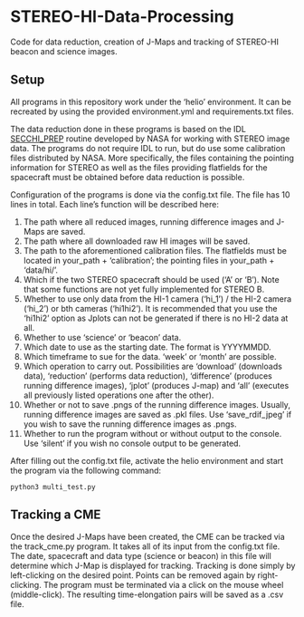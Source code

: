 # STEREO-HI-Data-Processing
Code for data reduction, creation of J-Maps and tracking of STEREO-HI beacon and science images.

## Setup

All programs in this repository work under the ‘helio’ environment. It can be recreated by using the provided environment.yml and requirements.txt files.

The data reduction done in these programs is based on the IDL [SECCHI_PREP](https://hesperia.gsfc.nasa.gov/ssw/stereo/secchi/doc/secchi_prep.html) routine developed by NASA for working with STEREO image data.
The programs do not require IDL to run, but do use some calibration files distributed by NASA. More specifically, the files containing the pointing information for
STEREO as well as the files providing flatfields for the spacecraft must be obtained before data reduction is possible.

Configuration of the programs is done via the config.txt file. The file has 10 lines in total. Each line’s function will be described here:

1. The path where all reduced images, running difference images and J-Maps are saved.
2. The path where all downloaded raw HI images will be saved.
3. The path to the aforementioned calibration files. The flatfields must be located in your_path + ‘calibration’;
   the pointing files in your_path + ‘data/hi/’.
4. Which if the two STEREO spacecraft should be used (‘A’ or ‘B’). Note that some functions are not yet fully implemented for STEREO B.
5. Whether to use only data from the HI-1 camera (‘hi_1’) / the HI-2 camera (‘hi_2’) or bth cameras (‘hi1hi2’).
   It is recommended that you use the ‘hi1hi2’ option as Jplots can not be generated if there is no HI-2 data at all.
6. Whether to use ‘science’ or ‘beacon’ data.
7. Which date to use as the starting date. The format is YYYYMMDD.
8. Which timeframe to sue for the data. ‘week’ or ‘month’ are possible.
9. Which operation to carry out. Possibilities are ‘download’ (downloads data), ‘reduction’ (performs data reduction),
   ‘difference’ (produces running difference images), ‘jplot’ (produces J-map) and ‘all’
   (executes all previously listed operations one after the other).
10. Whether or not to save .pngs of the running difference images. Usually, running difference images are saved as .pkl files.
    Use ‘save_rdif_jpeg’ if you wish to save the running difference images as .pngs.
11. Whether to run the program without or without output to the console. Use ‘silent’ if you wish no console output to be generated.

After filling out the config.txt file, activate the helio environment and start the program via the following command:

`python3 multi_test.py`

## Tracking a CME

Once the desired J-Maps have been created, the CME can be tracked via the track_cme.py program. It takes all of its input from the config.txt file. The date, spacecraft and data type (science or beacon) in this file will determine which J-Map is displayed for tracking. Tracking is done simply by left-clicking on the desired point. Points can be removed again by right-clicking. The program must be terminated via a click on the mouse wheel (middle-click). The resulting time-elongation pairs will be saved as a .csv file.
